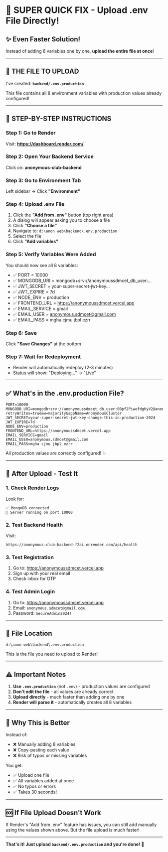 # 🚀 SUPER QUICK FIX - Upload .env File Directly!

## ✨ Even Faster Solution!

Instead of adding 8 variables one by one, **upload the entire file at once**!

---

## 📁 THE FILE TO UPLOAD

I've created: **`backend/.env.production`**

This file contains all 8 environment variables with production values already configured!

---

## 🎯 STEP-BY-STEP INSTRUCTIONS

### Step 1: Go to Render
Visit: **https://dashboard.render.com/**

### Step 2: Open Your Backend Service
Click on: **anonymous-club-backend**

### Step 3: Go to Environment Tab
Left sidebar → Click **"Environment"**

### Step 4: Upload .env File
1. Click the **"Add from .env"** button (top right area)
2. A dialog will appear asking you to choose a file
3. Click **"Choose a file"**
4. Navigate to: `d:\anon web\backend\.env.production`
5. Select the file
6. Click **"Add variables"**

### Step 5: Verify Variables Were Added
You should now see all 8 variables:
- ✅ PORT = 10000
- ✅ MONGODB_URI = mongodb+srv://anonymoussdmcet_db_user:...
- ✅ JWT_SECRET = your-super-secret-jwt-key...
- ✅ JWT_EXPIRE = 7d
- ✅ NODE_ENV = production
- ✅ FRONTEND_URL = https://anonymoussdmcet.vercel.app
- ✅ EMAIL_SERVICE = gmail
- ✅ EMAIL_USER = anonymous.sdmcet@gmail.com
- ✅ EMAIL_PASS = mgha cjmu jbpl ezrr

### Step 6: Save
Click **"Save Changes"** at the bottom

### Step 7: Wait for Redeployment
- Render will automatically redeploy (2-3 minutes)
- Status will show: "Deploying..." → "Live"

---

## ✅ What's in the .env.production File?

```env
PORT=10000
MONGODB_URI=mongodb+srv://anonymoussdmcet_db_user:0Bpf2PiwefdgHyV2@anonymouscluster.5kizb.mongodb.net/anonymoussdmcet_db?retryWrites=true&w=majority&appName=AnonymousCluster
JWT_SECRET=your-super-secret-jwt-key-change-this-in-production-2024
JWT_EXPIRE=7d
NODE_ENV=production
FRONTEND_URL=https://anonymoussdmcet.vercel.app
EMAIL_SERVICE=gmail
EMAIL_USER=anonymous.sdmcet@gmail.com
EMAIL_PASS=mgha cjmu jbpl ezrr
```

All production values are correctly configured! ✨

---

## 🧪 After Upload - Test It

### 1. Check Render Logs
Look for:
```
✅ MongoDB connected
🚀 Server running on port 10000
```

### 2. Test Backend Health
Visit:
```
https://anonymous-club-backend-f2ai.onrender.com/api/health
```

### 3. Test Registration
1. Go to: https://anonymoussdmcet.vercel.app
2. Sign up with your real email
3. Check inbox for OTP

### 4. Test Admin Login
1. Go to: https://anonymoussdmcet.vercel.app
2. Email: `anonymous.sdmcet@gmail.com`
3. Password: `SecureAdmin2024!`

---

## 📂 File Location

```
d:\anon web\backend\.env.production
```

This is the file you need to upload to Render!

---

## ⚠️ Important Notes

1. **Use `.env.production`** (not `.env`) - production values are configured
2. **Don't edit the file** - all values are already correct
3. **Upload directly** - much faster than adding one by one
4. **Render will parse it** - automatically creates all 8 variables

---

## 🎉 Why This is Better

Instead of:
- ❌ Manually adding 8 variables
- ❌ Copy-pasting each value
- ❌ Risk of typos or missing variables

You get:
- ✅ Upload one file
- ✅ All variables added at once
- ✅ No typos or errors
- ✅ Takes 30 seconds!

---

## 🆘 If File Upload Doesn't Work

If Render's "Add from .env" feature has issues, you can still add manually using the values shown above. But the file upload is much faster!

---

**That's it! Just upload `backend/.env.production` and you're done!** 🚀
